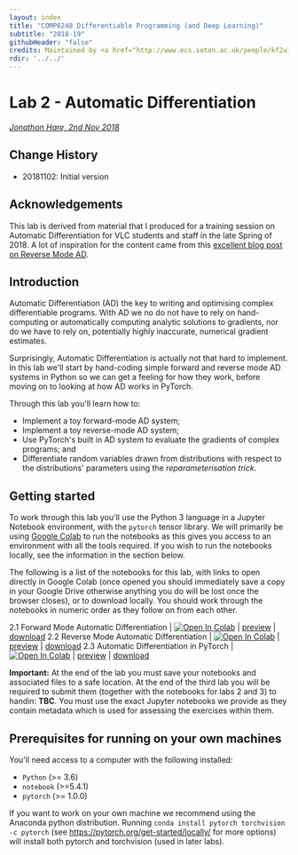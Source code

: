```yaml
---
layout: index
title: "COMP6248 Differentiable Programming (and Deep Learning)"
subtitle: "2018-19"
githubHeader: "false"
credits: Maintained by <a href="http://www.ecs.soton.ac.uk/people/kf2u17">Dr Kate Farrahi</a> and <a href="http://www.ecs.soton.ac.uk/people/jsh2">Dr Jonathon Hare</a>.
rdir: '../../'
---
```


# Lab 2 - Automatic Differentiation

_[Jonathon Hare, 2nd Nov 2018](https://github.com/ecs-vlc/COMP6248)_

## Change History

- 20181102: Initial version

## Acknowledgements

This lab is derived from material that I produced for a training session on Automatic Differentiation for VLC students and staff in the late Spring of 2018. A lot of inspiration for the content came from this [excellent blog post on Reverse Mode AD](https://rufflewind.com/2016-12-30/reverse-mode-automatic-differentiation).

## Introduction 

Automatic Differentiation (AD) the key to writing and optimising complex differentiable programs. With AD we no do not have to rely on hand-computing or automatically computing analytic solutions to gradients, nor do we have to rely on, potentially highly inaccurate, numerical gradient estimates.

Surprisingly, Automatic Differentiation is actually not that hard to implement. In this lab we'll start by hand-coding simple forward and reverse mode AD systems in Python so we can get a feeling for how they work, before moving on to looking at how AD works in PyTorch.

Through this lab you'll learn how to:

* Implement a toy forward-mode AD system; 
* Implement a toy reverse-mode AD system; 
* Use PyTorch's built in AD system to evaluate the gradients of complex programs; and
* Differentiate random variables drawn from distributions with respect to the distributions' parameters using the _reparameterisation trick_.

## Getting started 

To work through this lab you'll use the Python 3 language in a Jupyter Notebook environment, with the `pytorch` tensor library. We will primarily be using [Google Colab](http://colab.research.google.com/) to run the notebooks as this gives you access to an environment with all the tools required. If you wish to run the notebooks locally, see the information in the section below.

The following is a list of the notebooks for this lab, with links to open directly in Google Colab (once opened you should immediately save a copy in your Google Drive otherwise anything you do will be lost once the browser closes), or to download locally. You should work through the notebooks in numeric order as they follow on from each other. 


2.1 Forward Mode Automatic Differentiation | [![Open In Colab](https://colab.research.google.com/assets/colab-badge.svg)](https://colab.research.google.com/github/ecs-vlc/COMP6248/blob/master/docs/labs/lab2/2_1_ForwardAD.ipynb) | [preview](https://github.com/ecs-vlc/COMP6248/blob/master/docs/labs/lab2/2_1_ForwardAD.ipynb) | [download](https://raw.githubusercontent.com/ecs-vlc/COMP6248/master/docs/labs/lab2/2_1_ForwardAD.ipynb)
2.2 Reverse Mode Automatic Differentiation | [![Open In Colab](https://colab.research.google.com/assets/colab-badge.svg)](https://colab.research.google.com/github/ecs-vlc/COMP6248/blob/master/docs/labs/lab2/2_2_ReverseAD.ipynb) | [preview](https://github.com/ecs-vlc/COMP6248/blob/master/docs/labs/lab2/2_2_ReverseAD.ipynb) | [download](https://raw.githubusercontent.com/ecs-vlc/COMP6248/master/docs/labs/lab2/2_2_ReverseAD.ipynb)
2.3 Automatic Differentiation in PyTorch | [![Open In Colab](https://colab.research.google.com/assets/colab-badge.svg)](https://colab.research.google.com/github/ecs-vlc/COMP6248/blob/master/docs/labs/lab2/2_3_PyTorchAD.ipynb) | [preview](https://github.com/ecs-vlc/COMP6248/blob/master/docs/labs/lab2/2_3_PyTorchAD.ipynb) | [download](https://raw.githubusercontent.com/ecs-vlc/COMP6248/master/docs/labs/lab2/2_3_PyTorchAD.ipynb)


__Important:__ At the end of the lab you must save your notebooks and associated files to a safe location. At the end of the third lab you will be required to submit them (together with the notebooks for labs 2 and 3) to handin: __TBC__. You must use the exact Jupyter notebooks we provide as they contain metadata which is used for assessing the exercises within them.

## Prerequisites for running on your own machines

You'll need access to a computer with the following installed:

- `Python` (>= 3.6)
- `notebook` (>=5.4.1)
- `pytorch` (>= 1.0.0)

If you want to work on your own machine we recommend using the Anaconda python distribution. Running `conda install pytorch torchvision -c pytorch` (see https://pytorch.org/get-started/locally/ for more options) will install both pytorch and torchvision (used in later labs). 
